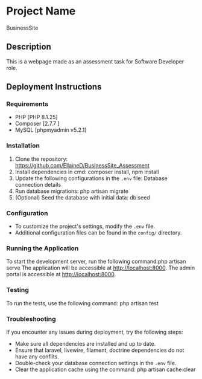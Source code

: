 # Project Name
BusinessSite

## Description

This is a webpage made as an assessment task for Software Developer role.

## Deployment Instructions

### Requirements
- PHP [PHP 8.1.25]
- Composer [2.7.7 ]
- MySQL [phpmyadmin v5.2.1]


### Installation

1. Clone the repository: https://github.com/EllaineD/BusinessSite_Assessment
2. Install dependencies in cmd: composer install, npm install
3. Update the following configurations in the `.env` file: Database connection details
4. Run database migrations: php artisan migrate
5. (Optional) Seed the database with initial data: db:seed


### Configuration

- To customize the project's settings, modify the `.env` file.
- Additional configuration files can be found in the `config/` directory.

### Running the Application

To start the development server, run the following command:php artisan serve
The application will be accessible at [http://localhost:8000](http://localhost:8000).
The admin portal is accessible at [http://localhost:8000](http://localhost:8000/admin).

### Testing

To run the tests, use the following command: php artisan test

### Troubleshooting

If you encounter any issues during deployment, try the following steps:

- Make sure all dependencies are installed and up to date.
- Ensure that laravel, livewire, filament, doctrine dependencies do not have any conflits.
- Double-check your database connection settings in the `.env` file.
- Clear the application cache using the command: php artisan cache:clear


